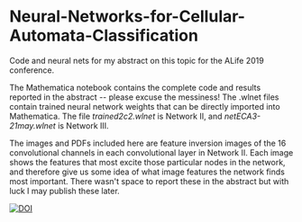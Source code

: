# Neural-Networks-for-Cellular-Automata-Classification
Code and neural nets for my abstract on this topic for the ALife 2019 conference.

The Mathematica notebook contains the complete code and results reported in the abstract -- please excuse the messiness!
The .wlnet files contain trained neural network weights that can be directly imported into Mathematica.  The file _trained2c2.wlnet_ is Network II, and _netECA3-21may.wlnet_ is Network III.

The images and PDFs included here are feature inversion images of the 16 convolutional channels in each convolutional layer in Network II.  Each image shows the features that most excite those particular nodes in the network, and therefore give us some idea of what image features the network finds most important.  There wasn't space to report these in the abstract but with luck I may publish these later.  

[![DOI](https://zenodo.org/badge/188038817.svg)](https://zenodo.org/badge/latestdoi/188038817)

